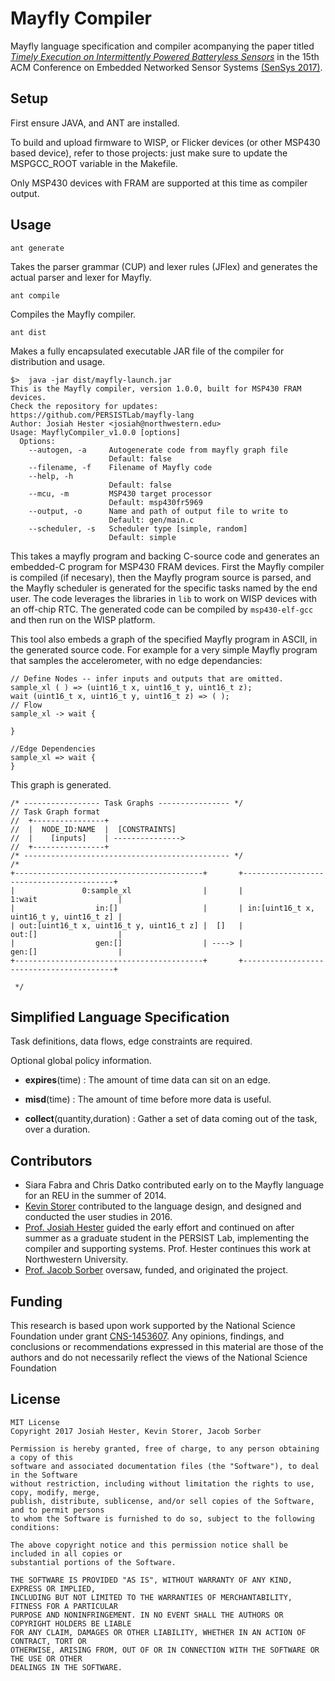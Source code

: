 Mayfly Compiler
======

Mayfly language specification and compiler acompanying the paper titled [*Timely Execution on Intermittently Powered Batteryless Sensors*](http://josiahhester.com/cv/files/mayflysensys2017.pdf) in the 15th ACM Conference on Embedded Networked Sensor Systems [(SenSys 2017)](http://sensys.acm.org/2017/).

## Setup
First ensure JAVA, and ANT are installed.

To build and upload firmware to WISP, or Flicker devices (or other MSP430 based device), refer to those projects: just make sure to update the MSPGCC_ROOT variable in the Makefile.

Only MSP430 devices with FRAM are supported at this time as compiler output.

## Usage

`ant generate`

Takes the parser grammar (CUP) and lexer rules (JFlex) and generates the actual parser and lexer for Mayfly.

`ant compile`

Compiles the Mayfly compiler.

`ant dist`

Makes a fully encapsulated executable JAR file of the compiler for distribution and usage.

	$>	java -jar dist/mayfly-launch.jar
	This is the Mayfly compiler, version 1.0.0, built for MSP430 FRAM devices.
	Check the repository for updates: https://github.com/PERSISTLab/mayfly-lang
	Author: Josiah Hester <josiah@northwestern.edu>
	Usage: MayflyCompiler_v1.0.0 [options]
	  Options:
	    --autogen, -a     Autogenerate code from mayfly graph file
	                      Default: false
	    --filename, -f    Filename of Mayfly code
	    --help, -h
	                      Default: false
	    --mcu, -m         MSP430 target processor
	                      Default: msp430fr5969
	    --output, -o      Name and path of output file to write to
	                      Default: gen/main.c
	    --scheduler, -s   Scheduler type [simple, random]
	                      Default: simple


This takes a mayfly program and backing C-source code and generates an embedded-C program for MSP430 FRAM devices. First the Mayfly compiler is compiled (if necesary), then the Mayfly program source is parsed, and the Mayfly scheduler is generated for the specific tasks named by the end user. The code leverages the libraries in `lib` to work on WISP devices with an off-chip RTC. The generated code can be compiled by `msp430-elf-gcc` and then run on the WISP platform.

This tool also embeds a graph of the specified Mayfly program in ASCII, in the generated source code. For example for a very simple Mayfly program that samples the accelerometer, with no edge dependancies:

	// Define Nodes -- infer inputs and outputs that are omitted.
	sample_xl ( ) => (uint16_t x, uint16_t y, uint16_t z);
	wait (uint16_t x, uint16_t y, uint16_t z) => ( );
	// Flow
	sample_xl -> wait {
		
	}
	
	//Edge Dependencies
	sample_xl => wait {
	}

This graph is generated.

	/* ----------------- Task Graphs ---------------- */
	// Task Graph format
	//	+----------------+
	//	|  NODE_ID:NAME  |  [CONSTRAINTS]
	//	|    [inputs]    | --------------->
	//	+----------------+
	/* ---------------------------------------------- */
	/*
	+------------------------------------------+       +-----------------------------------------+
	|               0:sample_xl                |       |                 1:wait                  |
	|                  in:[]                   |       | in:[uint16_t x, uint16_t y, uint16_t z] |
	| out:[uint16_t x, uint16_t y, uint16_t z] |  []   |                 out:[]                  |
	|                  gen:[]                  | ----> |                 gen:[]                  |
	+------------------------------------------+       +-----------------------------------------+
	
	 */

## Simplified Language Specification
Task definitions, data flows, edge constraints are required. 

Optional global policy information. 

- **expires**(time) : The amount of time data can sit on an edge.

- **misd**(time) : The amount of time before more data is useful.

- **collect**(quantity,duration) : Gather a set of data coming out of the task, over a duration.


## Contributors

- Siara Fabra and Chris Datko contributed early on to the Mayfly language for an REU in the summer of 2014.
- [Kevin Storer](https://kevinstorer.com/) contributed to the language design, and designed and conducted the user studies in 2016.
- [Prof. Josiah Hester](http://josiahhester.com/cv/) guided the early effort and continued on after summer as a graduate student in the PERSIST Lab, implementing the compiler and supporting systems. Prof. Hester continues this work at Northwestern University.
- [Prof. Jacob Sorber](https://people.cs.clemson.edu/~jsorber/) oversaw, funded, and originated the project.

## Funding 

This research is based upon work supported by the National Science Foundation under grant [CNS-1453607](https://nsf.gov/awardsearch/showAward?AWD_ID=1453607). Any opinions, findings, and conclusions or recommendations expressed in this material are those of the authors and do not necessarily reflect the views of the National Science Foundation

## License

	MIT License
	Copyright 2017 Josiah Hester, Kevin Storer, Jacob Sorber

	Permission is hereby granted, free of charge, to any person obtaining a copy of this 
	software and associated documentation files (the "Software"), to deal in the Software 
	without restriction, including without limitation the rights to use, copy, modify, merge, 
	publish, distribute, sublicense, and/or sell copies of the Software, and to permit persons 
	to whom the Software is furnished to do so, subject to the following conditions:

	The above copyright notice and this permission notice shall be included in all copies or 
	substantial portions of the Software.

	THE SOFTWARE IS PROVIDED "AS IS", WITHOUT WARRANTY OF ANY KIND, EXPRESS OR IMPLIED, 
	INCLUDING BUT NOT LIMITED TO THE WARRANTIES OF MERCHANTABILITY, FITNESS FOR A PARTICULAR 
	PURPOSE AND NONINFRINGEMENT. IN NO EVENT SHALL THE AUTHORS OR COPYRIGHT HOLDERS BE LIABLE 
	FOR ANY CLAIM, DAMAGES OR OTHER LIABILITY, WHETHER IN AN ACTION OF CONTRACT, TORT OR 
	OTHERWISE, ARISING FROM, OUT OF OR IN CONNECTION WITH THE SOFTWARE OR THE USE OR OTHER 
	DEALINGS IN THE SOFTWARE.